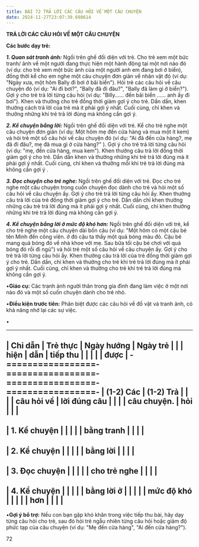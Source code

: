 ```yaml
---
title: BÀI 72 TRẢ LỜI CÁC CÂU HỎI VỀ MỘT CÂU CHUYỆN
date: 2024-11-27T23:07:39.698614
---
```


**TRẢ LỜI CÁC CÂU HỎI VỀ MỘT CÂU CHUYỆN**

**Các bước dạy trẻ:**

***1. Quan sát tranh ảnh:*** Ngồi trên ghế đối diện với trẻ. Cho trẻ
xem một bức tranh/ ảnh về một người đang thực hiện một hành động tại
một nơi nào đó (ví dụ: cho trẻ xem một bức ảnh của một người anh em
đang bơi ở biển), đồng thời kể cho em nghe một câu chuyện đơn giản về
nhân vật đó (ví dụ: "Ngày xưa, một hôm Bally đi bơi ở bãi biển"). Hỏi
trẻ các câu hỏi về câu chuyện đó (ví dụ: "Ai đi bơi?", "Bally đã đi
đâu?", "Bally đã làm gì ở biển?"). Gợi ý cho trẻ trả lời từng câu hỏi
(ví dụ: "Billy...... đến bãi biển ...... anh ấy đi bơi"). Khen và
thưởng cho trẻ đồng thời giảm gợi ý cho trẻ. Dần dần, khen thưởng cách
trả lời của trẻ mà ít phải gợi ý nhất. Cuối cùng, chỉ khen và thưởng
những khi trẻ trả lời đúng mà không cần gợi ý.

***2. Kể chuyện bằng lời:*** Ngồi trên ghế đối diện với trẻ. Kể cho
trẻ nghe một câu chuyện đơn giản (ví dụ: Một hôm mẹ đến cửa hàng và
mua một ít kem) và hỏi trẻ một số câu hỏi về câu chuyện đó (ví dụ: "Ai
đã đến cửa hàng?, mẹ đã đi đâu?, mẹ đã mua gì ở cửa hàng?" ). Gợi ý
cho trẻ trả lời từng câu hỏi (ví dụ: "mẹ, đến cửa hàng, mua kem").
Khen thưởng câu trả lời đồng thời giảm gợi ý cho trẻ. Dần dần khen và
thưởng những khi trẻ trả lời đúng mà ít phải gợi ý nhất. Cuối cùng,
chỉ khen và thưởng mỗi khi trẻ trả lời đúng mà không cần gợi ý .

***3. Đọc chuyện cho trẻ nghe:*** Ngồi trên ghế đối diện với trẻ. Đọc
cho trẻ nghe một câu chuyện trong cuốn chuyện đọc dành cho trẻ và hỏi
một số câu hỏi về câu chuyện ấy. Gợi ý cho trẻ trả lời từng câu hỏi
ấy. Khen thưởng câu trả lời của trẻ đồng thời giảm gợi ý cho trẻ. Dần
dần chỉ khen thưởng những câu trẻ trả lời đúng mà ít phải gợi ý nhất.
Cuối cùng, chỉ khen thưởng những khi trẻ trả lời đúng mà không cần gợi
ý.

***4. Kể chuyện bằng lời ở mức độ khó hơn:*** Ngồi trên ghế đối diện
với trẻ, kể cho trẻ nghe một câu chuyện dài bốn câu (ví dụ: "Một hôm
có một cậu bé tên Minh đến công viên. ở đó cậu ta thấy một quả bóng
màu đỏ. Cậu bé mang quả bóng đó về nhà khoe với mẹ. Sau bữa tối cậu bé
chơi với quả bóng đó rồi đi ngủ") và hỏi trẻ một số câu hỏi về câu
chuyện ấy. Gợi ý cho trẻ trả lời từng câu hỏi ấy. Khen thưởng câu trả
lời của trẻ đồng thời giảm gợi ý cho trẻ. Dần dần, chỉ khen và thưởng
cho trẻ khi trẻ trả lời đúng mà ít phải gợi ý nhất. Cuối cùng, chỉ
khen và thưởng cho trẻ khi trẻ trả lời đúng mà không cần gợi ý.

•**Giáo cụ:** Các tranh ảnh người thân trong gia đình đang làm việc ở
một nơi nào đó và một số cuốn chuyện dành cho trẻ nhỏ.

•**Điều kiện trước tiên:** Phân biệt được các câu hỏi về đồ vật và
tranh ảnh, có khả năng nhớ lại các sự việc.

•

-------------------------------------------------------------------------
| **Chỉ dẫn**     | **Trẻ thực      | **Ngày hướng  | **Ngày trẻ    |
|                 | hiện**          | dẫn**         | tiếp thu      |
|                 |                 |                 | được**        |
-=================-=================-=================-=================-
| **(1-2) Các   | **(1-2) Trả   |                 |                 |
| câu hỏi về    | lời đúng câu  |                 |                 |
| câu chuyện.** | hỏi**         |                 |                 |
-------------------------------------------------------------------------
| 1. Kể chuyện |                 |                 |                 |
| bằng tranh    |                 |                 |                 |
-------------------------------------------------------------------------
| 2. Kể chuyện |                 |                 |                 |
| bằng lời      |                 |                 |                 |
-------------------------------------------------------------------------
| 3. Đọc chuyện  |                 |                 |                 |
| cho trẻ nghe    |                 |                 |                 |
-------------------------------------------------------------------------
| 4. Kể chuyện |                 |                 |                 |
| bằng lời ở    |                 |                 |                 |
| mức độ khó    |                 |                 |                 |
| hơn           |                 |                 |                 |
-------------------------------------------------------------------------

•**Gợi ý bổ trợ:** Nếu con bạn gặp khó khăn trong việc tiếp thu bài,
hãy dạy từng câu hỏi cho trẻ, sau đó hỏi trẻ ngẫu nhiên từng câu hỏi
hoặc giảm độ phức tạp của câu chuyện (ví dụ: "Mẹ đến cửa hàng", "Ai
đến cửa hàng?").

72

